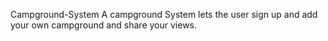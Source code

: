 Campground-System
A campground System lets the user sign up and add your own campground and share your views.